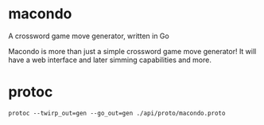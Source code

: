 # macondo

A crossword game move generator, written in Go

Macondo is more than just a simple crossword game move generator! It will have a web interface and later simming capabilities and more.

# protoc

`protoc --twirp_out=gen --go_out=gen ./api/proto/macondo.proto`
